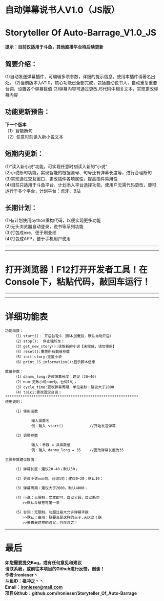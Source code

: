 # 自动弹幕说书人V1.0（JS版）
# Storyteller Of Auto-Barrage_V1.0_JS
**提示：目前仅适用于斗鱼，其他直播平台待后续更新**  



## 简要介绍：
(1)自动发送弹幕插件，可编辑多项参数，详细的提示信息。使用本插件请著名出处。
(2)当前版本为V1.0，核心功能已全部完成，包括自动说书人，自动重复重要台词，设置各个弹幕数值
(3)弹幕内容可通过更改JS代码中相关文本，实现更改弹幕内容

## 功能更新预告：
**下一个版本**  
（1）智能断句  
（2）任意时刻读入新小说文本  

## 短期内更新：
(1)“读入新小说”功能，可实现任意时刻读入新的“小说”  
(2)小说断句功能，实现智能的根据逗号、句号还有弹幕长度等，进行合理断句  
(3)实现通过交互窗口，更改插件各项属性，提高插件易用性  
(4)目前只适用于斗鱼平台，计划添入平台选择功能，使用户无需代码更改，便可运行于多个平台，计划平台：虎牙、B站  

## 长期计划：
(1)有计划使用python重构代码，以便实现更多功能  
(2)无头浏览器自动登录，说书等系列功能  
(3)打包成exe，便于刷业绩   	  
(4)打包成APP，便于手机用户使用  



***************************************************************
***************************************************************
# 打开浏览器！F12打开开发者工具！在Console下，粘贴代码，敲回车运行！
***************************************************************
***************************************************************
# 详细功能表
					
	功能函数：
		（1）start()：	开启独轮车（脚本加载后，默认自动开启）
		（2）stop():	停止独轮车；
		（3）get_new_story():读取新的小说【未完成，请勿使用】
		（4）reset():重置所有数值参数
		（5）init_story:重置小说
		（6）print_JS_information():显示脚本信息

	数值参数：
		（1）danmu_long:更改弹幕长度；建议（20~40）
		（2）num:更改小说num句，台词1句；
		（3）cycle_time:更改弹幕周期，单位毫秒；建议大于2000
		（4）taici:更改固定台词；
	*************************************************************
	使用说明：

		（1）使用函数

				输入函数名
				例：输入 start()			//开始发送弹幕

		（2）调整参数

				输入：参数 = 具体数值
				例：输入 danmu_long = 35 	//更改弹幕长度为35

	主要参数建议数值：

		（1）弹幕长度：建议20~40；默认30；

		（2）更改小说num句，台词1句：建议0~20；默认10；

		（3）弹幕周期：建议大于2000，默认4000；

		（4）小说：无限制，文本即可，自动分段，自动断句
			>>默认斗破苍穹第一章

		（5）台词：无限制，勿超过最大允许弹幕字数
			>>默认：嘉靖：朕要真是这样的天子,天厌之！朕			
			>>要真是这样的君父，万民弃之！
********************************************************************
# 最后	
	
**如您需要提交Bug，或有任何意见和建议**  
**请联系我，或前往本项目的Github进行反馈，谢谢！**  
**作者:Ironieser丶**    	
**斗鱼ID：祖冲之丶丶**    
**Email：ironieser@mail.com**    
**项目Github：github.com/Ironieser/Storyteller_Of_Auto-Barrage**    
